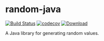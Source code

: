# random-java

[![Build Status](https://travis-ci.com/thepieterdc/random-java.svg?branch=master)](https://travis-ci.org/thepieterdc/random-java)
[![codecov](https://codecov.io/gh/thepieterdc/random-java/branch/master/graph/badge.svg)](https://codecov.io/gh/thepieterdc/random-java)
[![Download](https://api.bintray.com/packages/thepieterdc/random-java/random-java/images/download.svg)](https://bintray.com/thepieterdc/random-java/random-java/_latestVersion)

A Java library for generating random values.

